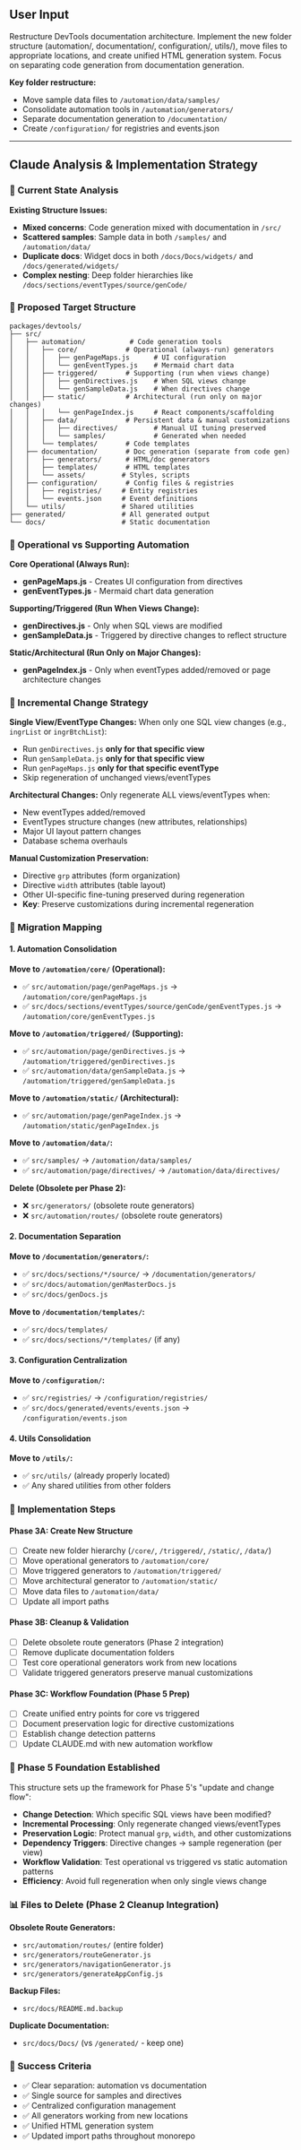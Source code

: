 ## User Input
Restructure DevTools documentation architecture. Implement the new folder structure (automation/, documentation/, configuration/, utils/), move files to appropriate locations, and create unified HTML generation system. Focus on separating code generation from documentation generation.

**Key folder restructure:**
- Move sample data files to `/automation/data/samples/` 
- Consolidate automation tools in `/automation/generators/`
- Separate documentation generation to `/documentation/`
- Create `/configuration/` for registries and events.json

---

## Claude Analysis & Implementation Strategy

### 🎯 Current State Analysis

**Existing Structure Issues:**
- **Mixed concerns**: Code generation mixed with documentation in `/src/`
- **Scattered samples**: Sample data in both `/samples/` and `/automation/data/`
- **Duplicate docs**: Widget docs in both `/docs/Docs/widgets/` and `/docs/generated/widgets/`
- **Complex nesting**: Deep folder hierarchies like `/docs/sections/eventTypes/source/genCode/`

### 📁 Proposed Target Structure

```
packages/devtools/
├── src/
│   ├── automation/           # Code generation tools
│   │   ├── core/            # Operational (always-run) generators
│   │   │   ├── genPageMaps.js      # UI configuration
│   │   │   └── genEventTypes.js    # Mermaid chart data
│   │   ├── triggered/       # Supporting (run when views change)
│   │   │   ├── genDirectives.js    # When SQL views change
│   │   │   └── genSampleData.js    # When directives change
│   │   ├── static/          # Architectural (run only on major changes)
│   │   │   └── genPageIndex.js     # React components/scaffolding
│   │   ├── data/            # Persistent data & manual customizations
│   │   │   ├── directives/         # Manual UI tuning preserved
│   │   │   └── samples/            # Generated when needed
│   │   └── templates/       # Code templates
│   ├── documentation/       # Doc generation (separate from code gen)
│   │   ├── generators/      # HTML/doc generators
│   │   ├── templates/       # HTML templates
│   │   └── assets/         # Styles, scripts
│   ├── configuration/       # Config files & registries
│   │   ├── registries/     # Entity registries
│   │   └── events.json     # Event definitions
│   └── utils/              # Shared utilities
├── generated/              # All generated output
└── docs/                   # Static documentation
```

### 🎯 Operational vs Supporting Automation

**Core Operational (Always Run):**
- **genPageMaps.js** - Creates UI configuration from directives
- **genEventTypes.js** - Mermaid chart data generation

**Supporting/Triggered (Run When Views Change):**
- **genDirectives.js** - Only when SQL views are modified
- **genSampleData.js** - Triggered by directive changes to reflect structure

**Static/Architectural (Run Only on Major Changes):**
- **genPageIndex.js** - Only when eventTypes added/removed or page architecture changes

### 🎯 Incremental Change Strategy

**Single View/EventType Changes:**
When only one SQL view changes (e.g., `ingrList` or `ingrBtchList`):
- Run `genDirectives.js` **only for that specific view**
- Run `genSampleData.js` **only for that specific view**  
- Run `genPageMaps.js` **only for that specific eventType**
- Skip regeneration of unchanged views/eventTypes

**Architectural Changes:**
Only regenerate ALL views/eventTypes when:
- New eventTypes added/removed
- EventTypes structure changes (new attributes, relationships)
- Major UI layout pattern changes
- Database schema overhauls

**Manual Customization Preservation:**
- Directive `grp` attributes (form organization)
- Directive `width` attributes (table layout)  
- Other UI-specific fine-tuning preserved during regeneration
- **Key**: Preserve customizations during incremental regeneration

### 🔄 Migration Mapping

#### **1. Automation Consolidation**
**Move to `/automation/core/` (Operational):**
- ✅ `src/automation/page/genPageMaps.js` → `/automation/core/genPageMaps.js`
- ✅ `src/docs/sections/eventTypes/source/genCode/genEventTypes.js` → `/automation/core/genEventTypes.js`

**Move to `/automation/triggered/` (Supporting):**
- ✅ `src/automation/page/genDirectives.js` → `/automation/triggered/genDirectives.js`
- ✅ `src/automation/data/genSampleData.js` → `/automation/triggered/genSampleData.js`

**Move to `/automation/static/` (Architectural):**
- ✅ `src/automation/page/genPageIndex.js` → `/automation/static/genPageIndex.js`

**Move to `/automation/data/`:**
- ✅ `src/samples/` → `/automation/data/samples/`
- ✅ `src/automation/page/directives/` → `/automation/data/directives/`

**Delete (Obsolete per Phase 2):**
- ❌ `src/generators/` (obsolete route generators)
- ❌ `src/automation/routes/` (obsolete route generators)

#### **2. Documentation Separation**  
**Move to `/documentation/generators/`:**
- ✅ `src/docs/sections/*/source/` → `/documentation/generators/`
- ✅ `src/docs/automation/genMasterDocs.js`
- ✅ `src/docs/genDocs.js`

**Move to `/documentation/templates/`:**
- ✅ `src/docs/templates/`
- ✅ `src/docs/sections/*/templates/` (if any)

#### **3. Configuration Centralization**
**Move to `/configuration/`:**
- ✅ `src/registries/` → `/configuration/registries/`
- ✅ `src/docs/generated/events/events.json` → `/configuration/events.json`

#### **4. Utils Consolidation**
**Move to `/utils/`:**
- ✅ `src/utils/` (already properly located)
- ✅ Any shared utilities from other folders

### 🔧 Implementation Steps

#### **Phase 3A: Create New Structure**
- [ ] Create new folder hierarchy (`/core/`, `/triggered/`, `/static/`, `/data/`)
- [ ] Move operational generators to `/automation/core/`
- [ ] Move triggered generators to `/automation/triggered/`
- [ ] Move architectural generator to `/automation/static/`
- [ ] Move data files to `/automation/data/`
- [ ] Update all import paths

#### **Phase 3B: Cleanup & Validation**  
- [ ] Delete obsolete route generators (Phase 2 integration)
- [ ] Remove duplicate documentation folders
- [ ] Test core operational generators work from new locations
- [ ] Validate triggered generators preserve manual customizations

#### **Phase 3C: Workflow Foundation (Phase 5 Prep)**
- [ ] Create unified entry points for core vs triggered
- [ ] Document preservation logic for directive customizations
- [ ] Establish change detection patterns
- [ ] Update CLAUDE.md with new automation workflow

### 🚀 Phase 5 Foundation Established

This structure sets up the framework for Phase 5's "update and change flow":
- **Change Detection**: Which specific SQL views have been modified?
- **Incremental Processing**: Only regenerate changed views/eventTypes
- **Preservation Logic**: Protect manual `grp`, `width`, and other customizations
- **Dependency Triggers**: Directive changes → sample regeneration (per view)
- **Workflow Validation**: Test operational vs triggered vs static automation patterns
- **Efficiency**: Avoid full regeneration when only single views change

### 📊 Files to Delete (Phase 2 Cleanup Integration)

**Obsolete Route Generators:**
- `src/automation/routes/` (entire folder)
- `src/generators/routeGenerator.js`
- `src/generators/navigationGenerator.js` 
- `src/generators/generateAppConfig.js`

**Backup Files:**
- `src/docs/README.md.backup`

**Duplicate Documentation:**
- `src/docs/Docs/` (vs `/generated/` - keep one)

### 🎯 Success Criteria

- ✅ Clear separation: automation vs documentation
- ✅ Single source for samples and directives
- ✅ Centralized configuration management
- ✅ All generators working from new locations
- ✅ Unified HTML generation system
- ✅ Updated import paths throughout monorepo